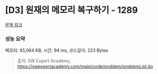 # [D3] 원재의 메모리 복구하기 - 1289 

[문제 링크](https://swexpertacademy.com/main/code/problem/problemDetail.do?contestProbId=AV19AcoKI9sCFAZN) 

### 성능 요약

메모리: 45,064 KB, 시간: 94 ms, 코드길이: 223 Bytes



> 출처: SW Expert Academy, https://swexpertacademy.com/main/code/problem/problemList.do